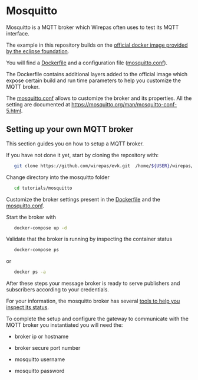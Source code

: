 # Mosquitto

Mosquitto is a MQTT broker which Wirepas often uses to test its MQTT interface.

The example in this repository builds on the
[official docker image provided by the eclipse foundation](https://hub.docker.com/_/eclipse-mosquitto).

You will find a [Dockerfile](./Dockerfile)  and a configuration file ([mosquitto.conf](./mosquitto.conf)).

The Dockerfile contains additional layers added to the official image which expose certain build and run time parameters to help you customize the MQTT broker.

The [mosquitto.conf](./mosquitto.conf) allows to customize the broker and its properties.
All the setting are documented at <https://mosquitto.org/man/mosquitto-conf-5.html>.

## Setting up your own MQTT broker

This section guides you on how to setup a MQTT broker.

If you have not done it yet, start by cloning the repository with:

```bash
   git clone https://github.com/wirepas/evk.git  /home/${USER}/wirepas/tutorials
```

Change directory into the mosquitto folder

```bash
   cd tutorials/mosquitto
```

Customize the broker settings present in the [Dockerfile](https://github.com/wirepas/tutorials/blob/master/mosquitto/Dockerfile)
and the [mosquitto.conf](https://github.com/wirepas/tutorials/blob/master/mosquitto/mosquitto.conf).

Start the broker with

```bash
   docker-compose up -d
```

Validate that the broker is running by inspecting the container status

```bash
   docker-compose ps
```

or

```bash
   docker ps -a
```

After these steps your message broker is ready to serve publishers and subscribers according to your credentials.

For your information, the mosquitto broker has several [tools to help you inspect its status](https://github.com/eclipse/mosquitto).

To complete the setup and configure the gateway to communicate with the MQTT broker you instantiated you will need the:

-   broker ip or hostname

-   broker secure port number

-   mosquitto username

-   mosquitto password
